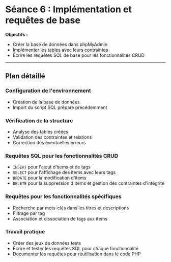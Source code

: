 
# Séance 6 : Implémentation et requêtes de base
**Objectifs :**
- Créer la base de données dans phpMyAdmin  
- Implémenter les tables avec leurs contraintes  
- Écrire les requêtes SQL de base pour les fonctionnalités CRUD  

---

## Plan détaillé

### Configuration de l'environnement
- Création de la base de données  
- Import du script SQL préparé précédemment  

### Vérification de la structure
- Analyse des tables créées  
- Validation des contraintes et relations  
- Correction des éventuelles erreurs  

### Requêtes SQL pour les fonctionnalités CRUD 
- `INSERT` pour l'ajout d'items et de tags  
- `SELECT` pour l'affichage des items avec leurs tags  
- `UPDATE` pour la modification d'items  
- `DELETE` pour la suppression d'items et gestion des contraintes d'intégrité  

### Requêtes pour les fonctionnalités spécifiques 
- Recherche par mots-clés dans les titres et descriptions  
- Filtrage par tag  
- Association et dissociation de tags aux items  

### Travail pratique
- Créer des jeux de données tests  
- Écrire et tester les requêtes SQL pour chaque fonctionnalité  
- Documenter les requêtes pour réutilisation dans le code PHP  
